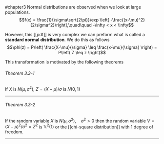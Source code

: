 #chapter3
Normal distributions are observed when we look at large populations.
$$f(x) = \frac{1}{\sigma\sqrt{2\pi}}\exp \left[ -\frac{(x-\mu)^2}{2\sigma^2}\right],\quad\quad -\infty < x < \infty$$

However, this [[pdf]] is very complex we can preform what is called a $\textbf{standard normal distribution}$. We do this as follows $$\phi(z) = P\left( \frac{X-\mu}{\sigma} \leq \frac{x-\mu}{\sigma} \right) = P\left( Z \leq z \right)$$

This transformation is motivated by the following theorems

###### Theorem 3.3-1
If $X$ is $N(\mu , \sigma^2 )$, $Z = (X-\mu)/\sigma$ is $N(0,1)$

---

###### Theorem 3.3-2
If the random variable $X$ is $N(\mu,\sigma^2),\quad\sigma^2 > 0$ then the random variable $V = (X-\mu)^2 /\sigma^2 = Z^2$ is $\mathbb{X}^2 (1)$ or the [[chi-square distribution]] with 1 degree of freedom.

---